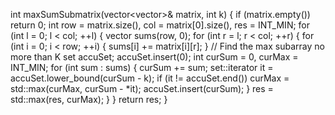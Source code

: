 int maxSumSubmatrix(vector<vector<int>>& matrix, int k) {
if (matrix.empty()) return 0;
int row = matrix.size(), col = matrix[0].size(), res = INT_MIN;
for (int l = 0; l < col; ++l) {
vector<int> sums(row, 0);
for (int r = l; r < col; ++r) {
for (int i = 0; i < row; ++i) {
sums[i] += matrix[i][r];
}
// Find the max subarray no more than K
set<int> accuSet;
accuSet.insert(0);
int curSum = 0, curMax = INT_MIN;
for (int sum : sums) {
curSum += sum;
set<int>::iterator it = accuSet.lower_bound(curSum - k);
if (it != accuSet.end()) curMax = std::max(curMax, curSum - *it);
accuSet.insert(curSum);
}
res = std::max(res, curMax);
}
}
return res;
}